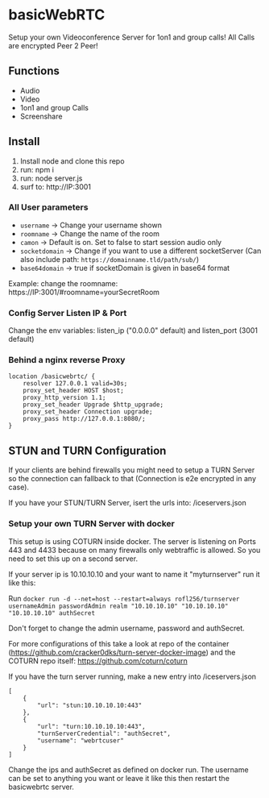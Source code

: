 # basicWebRTC

Setup your own Videoconference Server for 1on1 and group calls! All Calls are encrypted Peer 2 Peer!

## Functions
* Audio
* Video
* 1on1 and group Calls
* Screenshare

## Install ##

1. Install node and clone this repo
2. run: npm i
3. run: node server.js
4. surf to: http://IP:3001

### All User parameters ###
* `username` -> Change your username shown
* `roomname` -> Change the name of the room
* `camon` -> Default is on. Set to false to start session audio only
* `socketdomain` -> Change if you want to use a different socketServer (Can also include path: `https://domainname.tld/path/sub/`)
* `base64domain` -> true if socketDomain is given in base64 format

Example: change the roomname: https://IP:3001/#roomname=yourSecretRoom

### Config Server Listen IP & Port

Change the env variables: listen_ip ("0.0.0.0" default) and listen_port (3001 default)

### Behind a nginx reverse Proxy
```
location /basicwebrtc/ {
	resolver 127.0.0.1 valid=30s;
	proxy_set_header HOST $host;
	proxy_http_version 1.1;
	proxy_set_header Upgrade $http_upgrade;
	proxy_set_header Connection upgrade;
	proxy_pass http://127.0.0.1:8080/;
}
```
## STUN and TURN Configuration ##
If your clients are behind firewalls you might need to setup a TURN Server so the connection can fallback to that (Connection is e2e encrypted in any case).

If you have your STUN/TURN Server, isert the urls into:
/iceservers.json

### Setup your own TURN Server with docker ###
This setup is using COTURN inside docker.
The server is listening on Ports 443 and 4433 because on many firewalls only webtraffic is allowed. So you need to set this up on a second server.

If your server ip is 10.10.10.10 and your want to name it "myturnserver" run it like this:

Run `docker run -d --net=host --restart=always rofl256/turnserver usernameAdmin passwordAdmin realm "10.10.10.10" "10.10.10.10" "10.10.10.10" authSecret`

Don't forget to change the admin username, password and authSecret. 

For more configurations of this  take a look at repo of the container (https://github.com/cracker0dks/turn-server-docker-image) and the COTURN repo itself: https://github.com/coturn/coturn

If you have the turn server running, make a new entry into /iceservers.json
```
[
    {
        "url": "stun:10.10.10.10:443"
    },
    {
        "url": "turn:10.10.10.10:443",
        "turnServerCredential": "authSecret",
        "username": "webrtcuser"
    }
]
```
Change the ips and authSecret as defined on docker run. The username can be set to anything you want or leave it like this then restart the basicwebrtc server.
